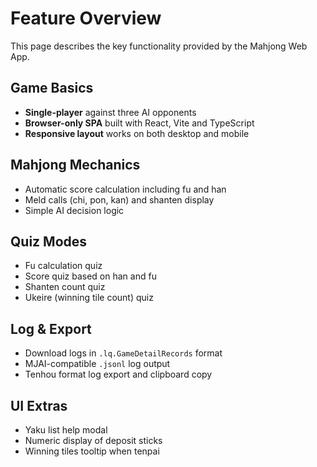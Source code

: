 # Feature Overview

This page describes the key functionality provided by the Mahjong Web App.

## Game Basics
- **Single-player** against three AI opponents
- **Browser-only SPA** built with React, Vite and TypeScript
- **Responsive layout** works on both desktop and mobile

## Mahjong Mechanics
- Automatic score calculation including fu and han
- Meld calls (chi, pon, kan) and shanten display
- Simple AI decision logic

## Quiz Modes
- Fu calculation quiz
- Score quiz based on han and fu
- Shanten count quiz
- Ukeire (winning tile count) quiz

## Log & Export
- Download logs in `.lq.GameDetailRecords` format
- MJAI-compatible `.jsonl` log output
- Tenhou format log export and clipboard copy

## UI Extras
- Yaku list help modal
- Numeric display of deposit sticks
- Winning tiles tooltip when tenpai

